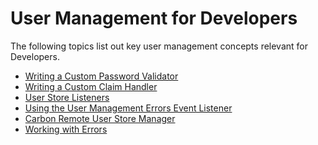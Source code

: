 # User Management for Developers

The following topics list out key user management concepts relevant for
Developers.

-   [Writing a Custom Password
    Validator](../../using-wso2-identity-server/writing-a-custom-password-validator)
-   [Writing a Custom Claim Handler](_Writing_a_Custom_Claim_Handler_)
-   [User Store Listeners](_User_Store_Listeners_)
-   [Using the User Management Errors Event
    Listener](_Using_the_User_Management_Errors_Event_Listener_)
-   [Carbon Remote User Store
    Manager](_Carbon_Remote_User_Store_Manager_)
-   [Working with Errors](_Working_with_Errors_)
